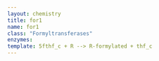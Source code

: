 ```yaml
---
layout: chemistry
title: for1
name: for1
class: "Formyltransferases"
enzymes: 
template: 5fthf_c + R --> R-formylated + thf_c
---
```

 
